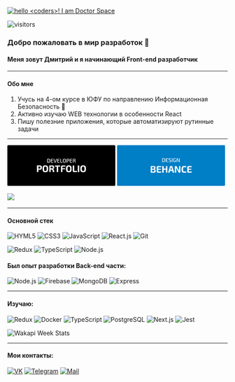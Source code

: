 [<img alt='hello <coders>! I am Doctor Space' target="_blank" src="https://github.com/DoctorSpace/DoctorSpace/blob/main/HellWorld.png"/>](https://github.com/DoctorSpace/)

![visitors](https://vbr.wocr.tk/badge?page_id=DoctorSpace.DoctorSpace&color=00cf00)

### Добро пожаловать в мир разработок 👋
#### Меня зовут Дмитрий и я начинающий Front-end разработчик

---

#### Обо мне
1. Учусь на 4-ом курсе в ЮФУ по направлению Информационная Безопасность 🏫
2. Активно изучаю WEB технологии в особенности React
3. Пишу полезние приложения, которые автоматизируют рутинные задачи

---

<a href='https://doctorspace.github.io/Portfolio/' target="_blank"> <img Width=49%; alt="PORTFOLIO" src="https://github.com/DoctorSpace/DoctorSpace/raw/main/PORTFOLIO-developer.svg"></a>
<a href='https://www.behance.net/1i_am_ds/' target="_blank"> <img Width=49%; alt="BEHANCE" src="https://github.com/DoctorSpace/DoctorSpace/raw/main/BEHANCE-designer.svg"></a>

<img src='https://img.shields.io/badge/Works%20in-VSCode & Figma-1f425f.svg'/>

---

#### Основной стек
![HYML5](https://img.shields.io/badge/HTML5-191933?style=for-the-badge&logo=html5&logoColor=white) 
![CSS3](https://img.shields.io/badge/CSS3-191933?style=for-the-badge&logo=css3&logoColor=white)
![JavaScript](https://img.shields.io/badge/JavaScript-191933?style=for-the-badge&logo=javascript&logoColor=F7DF1E)
![React.js](https://img.shields.io/badge/React-191933?style=for-the-badge&logo=react&logoColor=61DAFB)
![Git](https://img.shields.io/badge/GIT-191933?style=for-the-badge&logo=git&logoColor=white)

![Redux](https://img.shields.io/badge/Redux-191933?style=for-the-badge&logo=redux&logoColor=white)
![TypeScript](https://img.shields.io/badge/TypeScript-191933?style=for-the-badge&logo=typescript&logoColor=F7DF1E)
![Node.js](https://img.shields.io/badge/Node.js-191933?style=for-the-badge&logo=node.js&logoColor=white)


#### Был опыт разработки Back-end части:
![Node.js](https://img.shields.io/badge/Node.js-191933?style=for-the-badge&logo=node.js&logoColor=white)
![Firebase](https://img.shields.io/badge/Firebase-191933?style=for-the-badge&logo=Firebase&logoColor=white)
![MongoDB](https://img.shields.io/badge/MongoDB-191933?style=for-the-badge&logo=mongodb&logoColor=white)
![Express](https://img.shields.io/badge/Express.js-191933?style=for-the-badge&logo=mongodb&logoColor=white)

---

#### Изучаю:
![Redux](https://img.shields.io/badge/Redux-20232A?style=for-the-badge&logo=redux&logoColor=white)
![Docker](https://img.shields.io/badge/docker-%2320232A.svg?style=for-the-badge&logo=docker&logoColor=white)
![TypeScript](https://img.shields.io/badge/TypeScript-20232A?style=for-the-badge&logo=typescript&logoColor=white)
![PostgreSQL](https://img.shields.io/badge/PostgreSQL-20232A?style=for-the-badge&logo=postgresql&logoColor=white)
![Next.js](https://img.shields.io/badge/Next.js-20232A?logo=nextdotjs&logoColor=fff&style=for-the-badge)
![Jest](https://img.shields.io/badge/Jest-20232A?style=for-the-badge&logo=Jest&logoColor=white)


![Wakapi Week Stats]([https://github-readme-stats.vercel.app/api/top-langs/?username=DoctorSpace&layout=compact&theme=dark&bg_color=22272e](https://github-readme-stats.vercel.app/api/wakatime?username=DoctorSpace&api_domain=wakapi.dev&bg_color=1A202C&title_color=2F855A&icon_color=2F855A&text_color=ffffff&custom_title=Wakapi%20Week%20Stats&layout=compact))
<!-- ![Codewars](https://github.r2v.ch/codewars?user=DoctorSpace&name=true&theme=default&hide_clan=true) -->
<!-- [![Top Langs](https://github-readme-stats.vercel.app/api/top-langs/?username=DoctorSpace&layout=compact&theme=dark&bg_color=22272e)](https://github.com/anuraghazra/github-readme-stats)-->
<!-- ![](https://leetcard.jacoblin.cool/DoctorSpace?animation=true) -->

---

#### Мои контакты:
[![VK](https://img.shields.io/badge/VK-%23007EC6.svg?&style=for-the-badge&logo=vk&logoColor=white)](https://vk.com/1i_am_ds)
[![Telegram](https://img.shields.io/badge/@Doctor__space-007EC6?style=for-the-badge&logo=telegram&logoColor=white)](https://t.me/Doctor_Space)
[![Mail](https://img.shields.io/badge/-Gmail-007EC6?style=for-the-badge&logo=Gmail)](mailto:1doctorspace@gmail.com)
